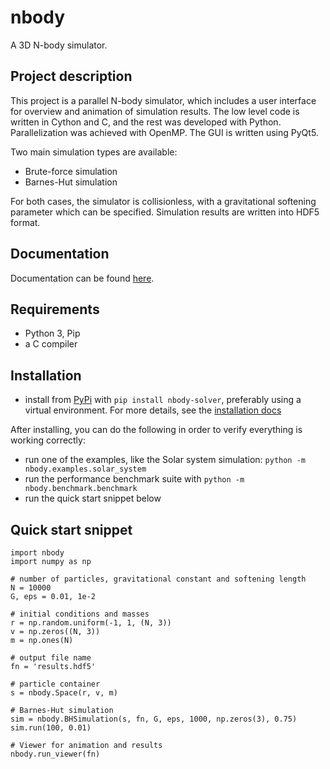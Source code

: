 # nbody

A 3D N-body simulator. 

## Project description

This project is a parallel N-body simulator, which includes a user interface for overview and animation of simulation results.
The low level code is written in Cython and C, and the rest was developed with Python. Parallelization was achieved with OpenMP.
The GUI is written using PyQt5.

Two main simulation types are available:

- Brute-force simulation
- Barnes-Hut simulation

 For both cases, the simulator is collisionless, with a gravitational softening parameter which can be specified.
 Simulation results are written into HDF5 format.

## Documentation

Documentation can be found [here](https://nbody-solver.readthedocs.io/en/latest/).

## Requirements

- Python 3, Pip
- a C compiler

## Installation

- install from [PyPi](https://pypi.org/project/nbody-solver/) with `pip install nbody-solver`, preferably using 
a virtual environment. For more details, see the [installation docs](https://nbody-solver.readthedocs.io/en/latest/install.html)

After installing, you can do the following in order to verify everything is working correctly:

- run one of the examples, like the Solar system simulation: `python -m nbody.examples.solar_system`
- run the performance benchmark suite with `python -m nbody.benchmark.benchmark`
- run the quick start snippet below

## Quick start snippet

```
import nbody
import numpy as np

# number of particles, gravitational constant and softening length
N = 10000
G, eps = 0.01, 1e-2

# initial conditions and masses
r = np.random.uniform(-1, 1, (N, 3))
v = np.zeros((N, 3))
m = np.ones(N)

# output file name
fn = 'results.hdf5'

# particle container
s = nbody.Space(r, v, m)

# Barnes-Hut simulation
sim = nbody.BHSimulation(s, fn, G, eps, 1000, np.zeros(3), 0.75)
sim.run(100, 0.01)

# Viewer for animation and results
nbody.run_viewer(fn)
```